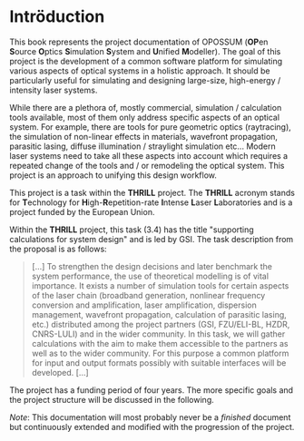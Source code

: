 # Intröduction

This book represents the project documentation of OPOSSUM (**OP**en **S**ource **O**ptics **S**imulation **S**ystem and **U**nified **M**odeller). The goal of this project is the development of a common software platform for simulating various aspects of optical systems in a holistic approach. It should be particularly useful for simulating and designing large-size, high-energy / intensity laser systems.

While there are a plethora of, mostly commercial, simulation / calculation tools available, most of them only address specific aspects of an optical system. For example, there are tools for pure geometric optics (raytracing), the simulation of non-linear effects in materials, wavefront propagation, parasitic lasing, diffuse illumination / straylight simulation etc... Modern laser systems need to take all these aspects into account which requires a repeated change of the tools and / or remodeling the optical system. This project is an approach to unifying this design workflow.

This project is a task within the **THRILL** project. The **THRILL** acronym stands for **T**echnology for **H**igh-**R**epetition-rate **I**ntense **L**aser **L**aboratories and is a project funded by the European Union.

Within the **THRILL** project, this task (3.4) has the title "supporting calculations for system design" and is led by GSI. The task description from the proposal is as follows:

> [...] To strengthen the design decisions and later benchmark the system performance, the use of theoretical modelling is of vital
> importance. It exists a number of simulation tools for certain aspects of the laser chain (broadband generation, nonlinear
> frequency conversion and amplification, laser amplification, dispersion management, wavefront propagation, calculation of parasitic
> lasing, etc.) distributed among the project partners (GSI, FZU/ELI-BL, HZDR, CNRS-LULI) and in the wider community. In this task, 
> we will gather calculations with the aim to make them accessible to the partners as well as to the wider community. For this
> purpose a common platform for input and output formats possibly with suitable interfaces will be developed. [...]

The project has a funding period of four years. The more specific goals and the project structure will be discussed in the following.

*Note*: This documentation will most probably never be a *finished* document but continuously extended and modified with the progression of the project.

  
